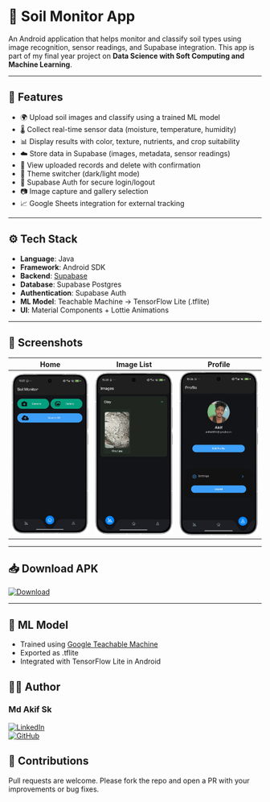 # 🌱 Soil Monitor App

An Android application that helps monitor and classify soil types using image recognition, sensor readings, and Supabase integration. This app is part of my final year project on **Data Science with Soft Computing and Machine Learning**.

---

## 📲 Features

- 🌍 Upload soil images and classify using a trained ML model
- 🌡️ Collect real-time sensor data (moisture, temperature, humidity)
- 📊 Display results with color, texture, nutrients, and crop suitability
- ☁️ Store data in Supabase (images, metadata, sensor readings)
- 📁 View uploaded records and delete with confirmation
- 🌙 Theme switcher (dark/light mode)
- 🔐 Supabase Auth for secure login/logout
- 📷 Image capture and gallery selection
- 📈 Google Sheets integration for external tracking

---

## ⚙️ Tech Stack

- **Language**: Java  
- **Framework**: Android SDK  
- **Backend**: [Supabase](https://supabase.io)  
- **Database**: Supabase Postgres  
- **Authentication**: Supabase Auth  
- **ML Model**: Teachable Machine → TensorFlow Lite (.tflite)  
- **UI**: Material Components + Lottie Animations

---

## 🧪 Screenshots

| Home | Image List | Profile |
|------|------------|---------|
| ![](Screenshots/HomePage.png) | ![](Screenshots/ImageList.png) | ![](Screenshots/ProfilePage.png) |

---

## 📥 Download APK

[![Download](https://img.shields.io/badge/Download-APK-blue?style=for-the-badge&logo=android)](https://github.com/786akifsk/SoilMonitorApp/releases/latest/download/Soil.Monitor.A7+.apk)

---
## 🧠 ML Model
- Trained using [Google Teachable Machine](https://teachablemachine.withgoogle.com/)
- Exported as .tflite
- Integrated with TensorFlow Lite in Android

## 🧑‍💻 Author
### Md Akif Sk

[![LinkedIn](https://img.shields.io/badge/LinkedIn-Connect-blue?style=for-the-badge&logo=linkedin)](https://www.linkedin.com/in/md-akif-sk-4743461b7/)   
[![GitHub](https://img.shields.io/badge/GitHub-Profile-181717?style=for-the-badge&logo=github)](https://github.com/786akifsk)

## 🤝 Contributions
Pull requests are welcome. Please fork the repo and open a PR with your improvements or bug fixes.
